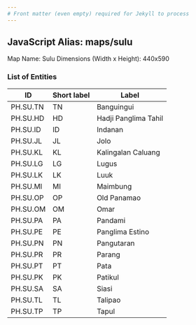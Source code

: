 ```yaml
---
# Front matter (even empty) required for Jekyll to process
---
```


## JavaScript Alias: maps/sulu

Map Name: Sulu
Dimensions (Width x Height): 440x590

### List of Entities

ID | Short label | Label
---|---|---|
PH.SU.TN|TN|Banguingui
PH.SU.HD|HD|Hadji Panglima Tahil
PH.SU.ID|ID|Indanan
PH.SU.JL|JL|Jolo
PH.SU.KL|KL|Kalingalan Caluang
PH.SU.LG|LG|Lugus
PH.SU.LK|LK|Luuk
PH.SU.MI|MI|Maimbung
PH.SU.OP|OP|Old Panamao
PH.SU.OM|OM|Omar
PH.SU.PA|PA|Pandami
PH.SU.PE|PE|Panglima Estino
PH.SU.PN|PN|Pangutaran
PH.SU.PR|PR|Parang
PH.SU.PT|PT|Pata
PH.SU.PK|PK|Patikul
PH.SU.SA|SA|Siasi
PH.SU.TL|TL|Talipao
PH.SU.TP|TP|Tapul